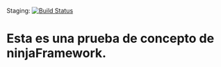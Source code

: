 Staging: [![Build Status](https://travis-ci.org/charlyraffellini/pruebadeconceptoNinja.svg?branch=staging)](https://travis-ci.org/charlyraffellini/pruebadeconceptoNinja)

# Esta es una prueba de concepto de ninjaFramework.